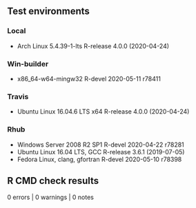 ## Test environments

### Local
* Arch Linux 5.4.39-1-lts          R-release 4.0.0 (2020-04-24)

### Win-builder
* x86_64-w64-mingw32               R-devel   2020-05-11 r78411

### Travis

* Ubuntu Linux 16.04.6 LTS x64     R-release 4.0.0 (2020-04-24)

### Rhub
* Windows Server 2008 R2 SP1       R-devel   2020-04-22 r78281
* Ubuntu Linux 16.04 LTS, GCC      R-release 3.6.1 (2019-07-05)
* Fedora Linux, clang, gfortran    R-devel   2020-05-10 r78398

## R CMD check results

0 errors | 0 warnings | 0 notes
